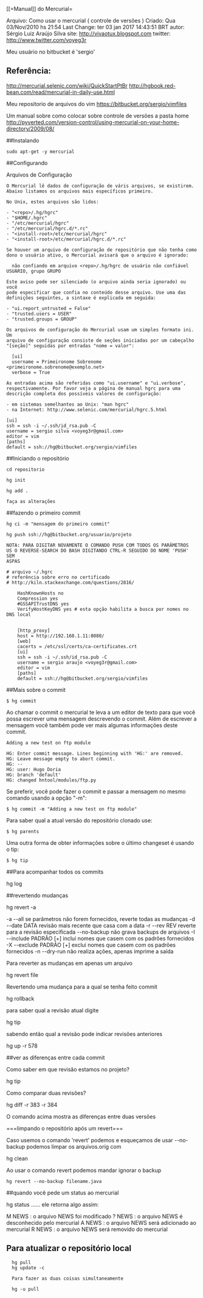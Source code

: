 [[=Manual]] do Mercurial=

Arquivo: Como usar o mercurial ( controle de versões )
Criado: Qua 03/Nov/2010 hs 21:54
Last Change: ter 03 jan 2017 14:43:51 BRT
autor: Sérgio Luiz Araújo Silva
site: http://vivaotux.blogspot.com
twitter: http://www.twitter.com/voyeg3r

Meu usuário no bitbucket é 'sergio'

## Referência: 
http://mercurial.selenic.com/wiki/QuickStartPtBr
http://hgbook.red-bean.com/read/mercurial-in-daily-use.html

Meu repositorio de arquivos do vim
https://bitbucket.org/sergio/vimfiles

Um manual sobre como colocar sobre controle de versões a pasta home
http://pyverted.com/version-control/using-mercurial-on-your-home-directory/2009/08/

##Instalando

    sudo apt-get -y mercurial

##Configurando

Arquivos de Configuração

    O Mercurial lê dados de configuração de váris arquivos, se existirem.
    Abaixo listamos os arquivos mais específicos primeiro.

    No Unix, estes arquivos são lidos:

    - "<repo>/.hg/hgrc"
    - "$HOME/.hgrc"
    - "/etc/mercurial/hgrc"
    - "/etc/mercurial/hgrc.d/*.rc"
    - "<install-root>/etc/mercurial/hgrc"
    - "<install-root>/etc/mercurial/hgrc.d/*.rc"

    Se houver um arquivo de configuração de repositório que não tenha como
    dono o usuário ativo, o Mercurial avisará que o arquivo é ignorado:

      não confiando em arquivo <repo>/.hg/hgrc de usuário não confiável USUÁRIO, grupo GRUPO

    Este aviso pode ser silenciado (o arquivo ainda seria ignorado) ou você
    pode especificar que confia no conteúdo desse arquivo. Use uma das
    definições seguintes, a sintaxe é explicada em seguida:

    - "ui.report_untrusted = False"
    - "trusted.users = USER"
    - "trusted.groups = GROUP"

    Os arquivos de configuração do Mercurial usam um simples formato ini. Um
    arquivo de configuração consiste de seções iniciadas por um cabeçalho
    "[seção]" seguidas por entradas "nome = valor":

      [ui]
      username = Primeironome Sobrenome <primeironome.sobrenome@exemplo.net>
      verbose = True

    As entradas acima são referidas como "ui.username" e "ui.verbose",
    respectivamente. Por favor veja a página de manual hgrc para uma
    descrição completa dos possíveis valores de configuração:

    - em sistemas semelhantes ao Unix: "man hgrc"
    - na Internet: http://www.selenic.com/mercurial/hgrc.5.html

    [ui]
    ssh = ssh -i ~/.ssh/id_rsa.pub -C
    username = sergio silva <voyeg3r@gmail.com>
    editor = vim
    [paths]
    default = ssh://hg@bitbucket.org/sergio/vimfiles

##Iniciando o repositório

    cd repositorio

    hg init

    hg add .

    faça as alterações

##fazendo o primeiro commit

    hg ci -m "mensagem do primeiro commit"

    hg push ssh://hg@bitbucket.org/usuario/projeto

    NOTA: PARA DIGITAR NOVAMENTE O COMANDO PUSH COM TODOS OS PARÂMETROS
    US O REVERSE-SEARCH DO BASH DIGITANDO CTRL-R SEGUIDO DO NOME 'PUSH' SEM
    ASPAS

    # arquivo ~/.hgrc
    # referência sobre erro no certificado
    # http://kiln.stackexchange.com/questions/2816/

        HashKnownHosts no
        Compression yes
        #GSSAPITrustDNS yes
        VerifyHostKeyDNS yes # esta opção habilita a busca por nomes no DNS local


		[http_proxy]
		host = http://192.168.1.11:8080/
		[web]
		cacerts = /etc/ssl/certs/ca-certificates.crt
		[ui]
		ssh = ssh -i ~/.ssh/id_rsa.pub -C
		username = sergio araujo <voyeg3r@gmail.com>
		editor = vim
		[paths]
		default = ssh://hg@bitbucket.org/sergio/vimfiles




##Mais sobre o commit

    $ hg commit

Ao chamar o commit o mercurial te leva a um editor de texto para que você possa
escrever uma mensagem descrevendo o commit. Além de escrever a mensagem você
também pode ver mais algumas informações deste commit.

    Adding a new test on ftp module

    HG: Enter commit message. Lines beginning with 'HG:' are removed.
    HG: Leave message empty to abort commit.
    HG: --
    HG: user: Hugo Doria
    HG: branch 'default'
    HG: changed hntool/modules/ftp.py

Se preferir, você pode fazer o commit e passar a mensagem no mesmo comando usando a opção "-m":

    $ hg commit -m "Adding a new test on ftp module"


Para saber qual a atual versão do repositório clonado use:

    $ hg parents


Uma outra forma de obter informações sobre o último
changeset é usando o tip:

    $ hg tip

##Para acompanhar todos os commits

  hg log

##revertendo mudanças

   hg revert -a

   -a --all                 se parâmetros não forem fornecidos, reverte todas as mudanças
   -d --date DATA           revisão mais recente que casa com a data
   -r --rev REV             reverte para a revisão especificada
   --no-backup              não grava backups de arquivos
   -I --include PADRÃO [+]  inclui nomes que casem com os padrões fornecidos
   -X --exclude PADRÃO [+]  exclui nomes que casem com os padrões fornecidos
   -n --dry-run             não realiza ações, apenas imprime a saída

   Para reverter as mudanças em apenas um arquivo

   hg revert file

   Revertendo uma mudança para a qual se tenha feito commit

   hg rollback


   para saber qual a revisão atual digite

   hg tip

   sabendo então qual a revisão pode indicar revisões anteriores

   hg up -r 578


##ver as diferenças entre cada commit

 Como saber em que revisão estamos no projeto?

 hg tip

 Como comparar duas revisões?

  hg diff -r 383 -r 384

  O comando acima mostra as diferenças entre duas versões

===limpando o repositório após um revert===

Caso usemos o comando 'revert' podemos e esqueçamos de usar
--no-backup podemos limpar os arquivos.orig com

   hg clean

Ao usar o comando revert podemos mandar ignorar o backup

    hg revert --no-backup filename.java

##quando você pede um status ao mercurial

hg status  ...... ele retorna algo assim:

 M NEWS : o arquivo NEWS foi modificado
 ? NEWS : o arquivo NEWS é desconhecido pelo mercurial
 A NEWS : o arquivo NEWS será adicionado ao mercurial
 R NEWS : o arquivo NEWS será removido do mercurial


## Para atualizar o repositório local 

      hg pull
      hg update -c

      Para fazer as duas coisas simultaneamente

      hg -u pull

